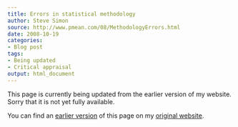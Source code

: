 ```yaml
---
title: Errors in statistical methodology
author: Steve Simon
source: http://www.pmean.com/08/MethodologyErrors.html 
date: 2008-10-19
categories:
- Blog post
tags:
- Being updated
- Critical appraisal
output: html_document
---
```


This page is currently being updated from the earlier version of my website. Sorry that it is not yet fully available.

<!---More--->


You can find an [earlier version][sim1] of this page on my [original website][sim2].

[sim1]: http://www.pmean.com/08/MethodologyErrors.html
[sim2]: http://www.pmean.com/original_site.html
